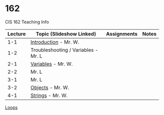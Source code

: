 # 162
CIS 162 Teaching Info

| Lecture | Topic (Slideshow Linked) | Assignments | Notes |
|---------|--------------------------|-------------|-------|
| 1-1     | [Introduction](https://gitpitch.com/irawoodring/162/master?p=introduction "Introduction") - Mr. W.          |             |       |
| 1-2     | Troubleshooting / Variables - Mr. L          |             |       |
| 2-1     | [Variables](https://gitpitch.com/irawoodring/162/master?p=variables "Variables") - Mr. W.          |             |       |
| 2-2     | Mr. L          |             |       |
| 3-1     | Mr. L          |             |       |
| 3-2     | [Objects](https://gitpitch.com/irawoodring/162/master?p=objects "Objects") - Mr. W. | | |
| 4-1     | [Strings](https://gitpitch.com/irawoodring/162/master?p=strings "Objects") - Mr. W. | | |

[Loops](https://gitpitch.com/irawoodring/162/master?p=loops "Loops")
